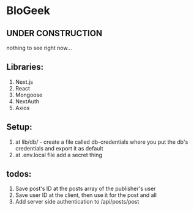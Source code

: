 # BloGeek

## UNDER CONSTRUCTION

nothing to see right now...

## Libraries:
1. Next.js
2. React
3. Mongoose
4. NextAuth
5. Axios

## Setup:
1. at lib/db/ - create a file called db-credentials where you put the db's credentials and export it as default
2. at .env.local file add a secret thing

## todos:
1. Save post's ID at the posts array of the publisher's user
2. Save user ID at the client, then use it for the post and all
3. Add server side authentication to /api/posts/post
